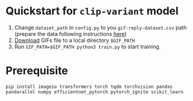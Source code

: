 # Quickstart for `clip-variant` model

1. Change `dataset_path` in `config.py` to you `gif-reply-dataset.csv` path (prepare the data following instructions [here](../../data/README.md#gif-reply-dataset))
2. [Download](../../data/README.md#gif-url-mapping) GIFs file to a local directory `$GIF_PATH`
3. Run `GIF_PATH=$GIF_PATH python3 train.py` to start training.

# Prerequisite
```
pip install imageio transformers torch tqdm torchvision pandas pandarallel numpy efficientnet_pytorch pytorch_ignite scikit_learn
```
